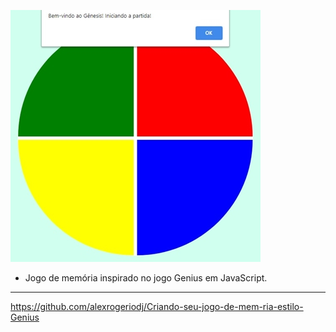 [![GENESIS GAME](https://github.com/lucasrmagalhaes/genesis-js/blob/master/img/capa.jpg "GENESIS GAME")](https://github.com/alexrogeriodj/Criando-seu-jogo-de-mem-ria-estilo-Genius/ "GENESIS GAME")
- Jogo de memória inspirado no jogo Genius em JavaScript.
------------

https://github.com/alexrogeriodj/Criando-seu-jogo-de-mem-ria-estilo-Genius